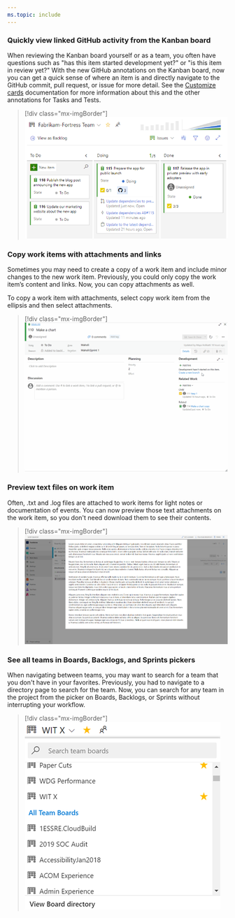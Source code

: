 ```yaml
---
ms.topic: include
---
```


### Quickly view linked GitHub activity from the Kanban board

When reviewing the Kanban board yourself or as a team, you often have questions such as "has this item started development yet?" or "is this item in review yet?" With the new GitHub annotations on the Kanban board, now you can get a quick sense of where an item is and directly navigate to the GitHub commit, pull request, or issue for more detail. See the [Customize cards](/azure/devops/boards/boards/customize-cards?view=azure-devops#enable-annotations-kanban-boards) documentation for more information about this and the other annotations for Tasks and Tests.

> [!div class="mx-imgBorder"]
> ![Badge](../../_img/153_03.png "View linked GitHub activity from the Kanban board")

### Copy work items with attachments and links

Sometimes you may need to create a copy of a work item and include minor changes to the new work item. Previously, you could only copy the work item’s content and links. Now, you can copy attachments as well. 

To copy a work item with attachments, select copy work item from the ellipsis and then select attachments.

> [!div class="mx-imgBorder"]
> ![Badge](../../_img/153_04.gif "Copy a work item")

### Preview text files on work item

Often, .txt and .log files are attached to work items for light notes or documentation of events. You can now preview those text attachments on the work item, so you don't need download them to see their contents.

> [!div class="mx-imgBorder"]
> ![Badge](../../_img/153_05.png "Preview of text file on work item")

### See all teams in Boards, Backlogs, and Sprints pickers

When navigating between teams, you may want to search for a team that you don't have in your favorites. Previously, you had to navigate to a directory page to search for the team. Now, you can search for any team in the project from the picker on Boards, Backlogs, or Sprints without interrupting your workflow.

> [!div class="mx-imgBorder"]
> ![Badge](../../_img/153_06.png "See all teams in boards search")
